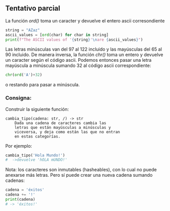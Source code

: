 ## Tentativo parcial
La función *ord()* toma un caracter y devuelve el entero ascii corresondiente
```python
string = "AZaz"
ascii_values = [ord(char) for char in string]
print(f"The ASCII values of '{string}'\nare {ascii_values}")
```
Las letras minúsculas van del 97 al 122 incluido y las mayúsculas del 65 al 90 incluido. De manera inversa, la función *chr()* toma un entero y devuelve un caracter según el código ascii. Podemos entonces pasar una letra mayúscula a minúscula sumando 32 al código ascii correspondiente:
```python
chr(ord('A')+32)
```
o restando para pasar a minúscula.

### Consigna:
Construir la siguiente función:

    cambia_tipo(cadena: str, /) -> str
        Dada una cadena de caracteres cambia las 
        letras que están mayúsculas a minúsculas y 
        viceversa, y deja como están las que no entran 
        en estas categorías.

Por ejemplo:
```python
cambia_tipo('Hola Mundo!') 
#  ->devuelve 'hOLA mUNDO!'
```


Nota: los caracteres son inmutables (hasheables), con lo cual no puede anexarse más letras. Pero sí puede crear una nueva cadena sumando cadenas:

```python
cadena = 'éxitos'
cadena += '!'
print(cadena) 
# -> 'éxitos!'
```

